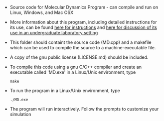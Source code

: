 - Source code for Molecular Dynamics Program - can compile and run on Linux, Windows, and Mac OSX

- More information about this program, including detailed instructions for its use, can be found [here for instructions](https://pubs.acs.org/doi/suppl/10.1021/acs.jchemed.7b00747) and [here for discussion of its use in an undergraduate laboratory setting](https://pubs.acs.org/doi/pdf/10.1021/acs.jchemed.7b00747)

- This folder should containt the source code (MD.cpp) and a makefile which can be used to compile the source to a machine-executable file.

- A copy of the gnu public license (LICENSE.md) should be included.

- To compile this code using a gnu C/C++ compiler and create an executable called 'MD.exe' in a Linux/Unix environment, type
  
  `make`
  
- To run the program in a Linux/Unix environment, type
  
  `./MD.exe` 

- The program will run interactively.  Follow the prompts to customize your simulation


